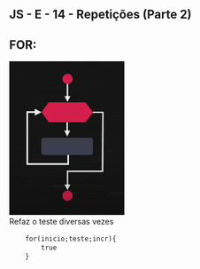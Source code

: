 ## JS - E - 14 - Repetições (Parte 2)

## FOR:
![for](Captura%20de%20tela%20de%202023-03-30%2015-32-46.png)
<br>
Refaz o teste diversas vezes
```
    for(inicio;teste;incr){
        true
    }
```